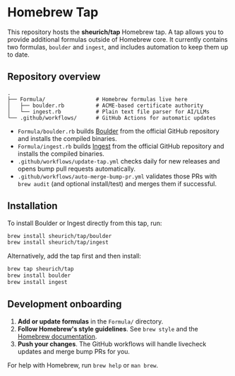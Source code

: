 # Homebrew Tap

This repository hosts the **sheurich/tap** Homebrew tap. A tap allows you to provide
additional formulas outside of Homebrew core. It currently contains two formulas,
`boulder` and `ingest`, and includes automation to keep them up to date.

## Repository overview

```
.
├── Formula/                # Homebrew formulas live here
│   ├── boulder.rb          # ACME-based certificate authority
│   └── ingest.rb           # Plain text file parser for AI/LLMs
└── .github/workflows/      # GitHub Actions for automatic updates
```

- `Formula/boulder.rb` builds [Boulder](https://github.com/letsencrypt/boulder) from the official GitHub repository and
  installs the compiled binaries.
- `Formula/ingest.rb` builds [Ingest](https://github.com/sammcj/ingest) from the official GitHub repository and
  installs the compiled binaries.
- `.github/workflows/update-tap.yml` checks daily for new releases and
  opens bump pull requests automatically.
- `.github/workflows/auto-merge-bump-pr.yml` validates those PRs with
  `brew audit` (and optional install/test) and merges them if successful.

## Installation

To install Boulder or Ingest directly from this tap, run:

```bash
brew install sheurich/tap/boulder
brew install sheurich/tap/ingest
```

Alternatively, add the tap first and then install:

```bash
brew tap sheurich/tap
brew install boulder
brew install ingest
```

## Development onboarding

1. **Add or update formulas** in the `Formula/` directory.
2. **Follow Homebrew's style guidelines**. See `brew style` and the
   [Homebrew documentation](https://docs.brew.sh).
3. **Push your changes**. The GitHub workflows will handle livecheck updates and
   merge bump PRs for you.

For help with Homebrew, run `brew help` or `man brew`.
